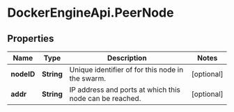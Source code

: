 # DockerEngineApi.PeerNode

## Properties

Name | Type | Description | Notes
------------ | ------------- | ------------- | -------------
**nodeID** | **String** | Unique identifier of for this node in the swarm. | [optional] 
**addr** | **String** | IP address and ports at which this node can be reached.  | [optional] 


